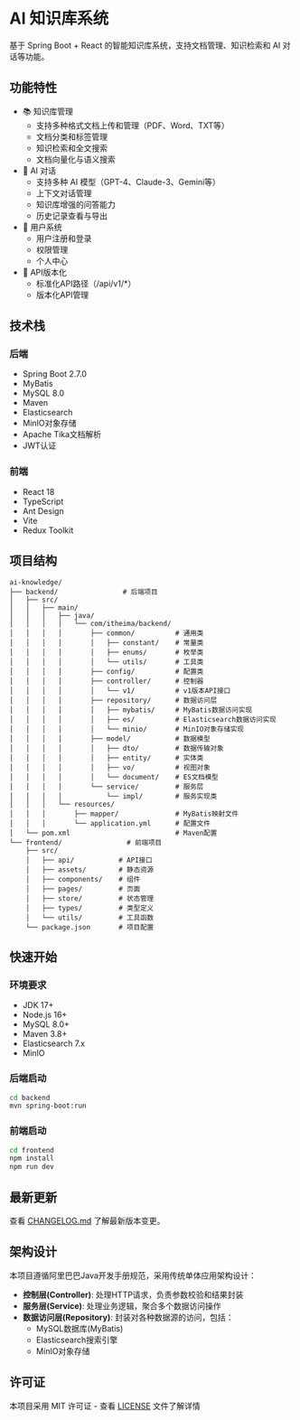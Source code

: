 # AI 知识库系统

基于 Spring Boot + React 的智能知识库系统，支持文档管理、知识检索和 AI 对话等功能。

## 功能特性

- 📚 知识库管理
  - 支持多种格式文档上传和管理（PDF、Word、TXT等）
  - 文档分类和标签管理
  - 知识检索和全文搜索
  - 文档向量化与语义搜索
- 🤖 AI 对话
  - 支持多种 AI 模型（GPT-4、Claude-3、Gemini等）
  - 上下文对话管理
  - 知识库增强的问答能力
  - 历史记录查看与导出
- 👥 用户系统
  - 用户注册和登录
  - 权限管理
  - 个人中心
- 🔄 API版本化
  - 标准化API路径（/api/v1/*）
  - 版本化API管理

## 技术栈

### 后端
- Spring Boot 2.7.0
- MyBatis
- MySQL 8.0
- Maven
- Elasticsearch
- MinIO对象存储
- Apache Tika文档解析
- JWT认证

### 前端
- React 18
- TypeScript
- Ant Design
- Vite
- Redux Toolkit

## 项目结构

```
ai-knowledge/
├── backend/                # 后端项目
│   ├── src/
│   │   ├── main/
│   │   │   ├── java/
│   │   │   │   └── com/itheima/backend/
│   │   │   │       ├── common/          # 通用类
│   │   │   │       │   ├── constant/    # 常量类
│   │   │   │       │   ├── enums/       # 枚举类
│   │   │   │       │   └── utils/       # 工具类
│   │   │   │       ├── config/          # 配置类
│   │   │   │       ├── controller/      # 控制器
│   │   │   │       │   └── v1/          # v1版本API接口
│   │   │   │       ├── repository/      # 数据访问层
│   │   │   │       │   ├── mybatis/     # MyBatis数据访问实现
│   │   │   │       │   ├── es/          # Elasticsearch数据访问实现
│   │   │   │       │   └── minio/       # MinIO对象存储实现
│   │   │   │       ├── model/           # 数据模型
│   │   │   │       │   ├── dto/         # 数据传输对象
│   │   │   │       │   ├── entity/      # 实体类
│   │   │   │       │   ├── vo/          # 视图对象
│   │   │   │       │   └── document/    # ES文档模型
│   │   │   │       └── service/         # 服务层
│   │   │   │           └── impl/        # 服务实现类
│   │   │   └── resources/
│   │   │       ├── mapper/              # MyBatis映射文件
│   │   │       └── application.yml      # 配置文件
│   └── pom.xml                          # Maven配置
└── frontend/                # 前端项目
    ├── src/
    │   ├── api/           # API接口
    │   ├── assets/        # 静态资源
    │   ├── components/    # 组件
    │   ├── pages/         # 页面
    │   ├── store/         # 状态管理
    │   ├── types/         # 类型定义
    │   └── utils/         # 工具函数
    └── package.json       # 项目配置
```

## 快速开始

### 环境要求
- JDK 17+
- Node.js 16+
- MySQL 8.0+
- Maven 3.8+
- Elasticsearch 7.x
- MinIO

### 后端启动
```bash
cd backend
mvn spring-boot:run
```

### 前端启动
```bash
cd frontend
npm install
npm run dev
```

## 最新更新
查看 [CHANGELOG.md](CHANGELOG.md) 了解最新版本变更。

## 架构设计

本项目遵循阿里巴巴Java开发手册规范，采用传统单体应用架构设计：

- **控制层(Controller)**: 处理HTTP请求，负责参数校验和结果封装
- **服务层(Service)**: 处理业务逻辑，聚合多个数据访问操作
- **数据访问层(Repository)**: 封装对各种数据源的访问，包括：
  - MySQL数据库(MyBatis)
  - Elasticsearch搜索引擎
  - MinIO对象存储

## 许可证

本项目采用 MIT 许可证 - 查看 [LICENSE](LICENSE) 文件了解详情
